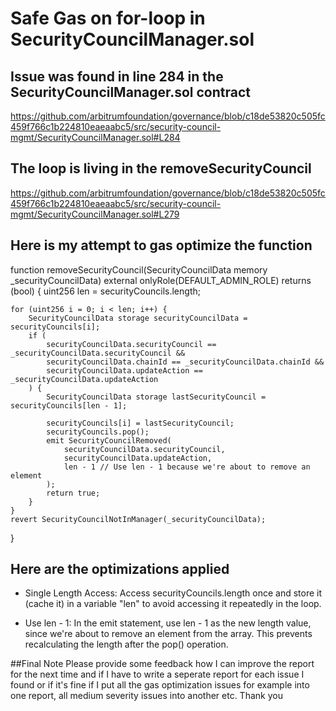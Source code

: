 # Safe Gas on for-loop in SecurityCouncilManager.sol
## Issue was found in line 284 in the SecurityCouncilManager.sol contract
https://github.com/arbitrumfoundation/governance/blob/c18de53820c505fc459f766c1b224810eaeaabc5/src/security-council-mgmt/SecurityCouncilManager.sol#L284

## The loop is living in the removeSecurityCouncil
https://github.com/arbitrumfoundation/governance/blob/c18de53820c505fc459f766c1b224810eaeaabc5/src/security-council-mgmt/SecurityCouncilManager.sol#L279

## Here is my attempt to gas optimize the function
function removeSecurityCouncil(SecurityCouncilData memory _securityCouncilData)
    external
    onlyRole(DEFAULT_ADMIN_ROLE)
    returns (bool)
{
    uint256 len = securityCouncils.length;

    for (uint256 i = 0; i < len; i++) {
        SecurityCouncilData storage securityCouncilData = securityCouncils[i];
        if (
            securityCouncilData.securityCouncil == _securityCouncilData.securityCouncil &&
            securityCouncilData.chainId == _securityCouncilData.chainId &&
            securityCouncilData.updateAction == _securityCouncilData.updateAction
        ) {
            SecurityCouncilData storage lastSecurityCouncil = securityCouncils[len - 1];

            securityCouncils[i] = lastSecurityCouncil;
            securityCouncils.pop();
            emit SecurityCouncilRemoved(
                securityCouncilData.securityCouncil,
                securityCouncilData.updateAction,
                len - 1 // Use len - 1 because we're about to remove an element
            );
            return true;
        }
    }
    revert SecurityCouncilNotInManager(_securityCouncilData);
}

## Here are the optimizations applied
- Single Length Access: Access securityCouncils.length once and store it (cache it) in a variable "len" to avoid accessing it repeatedly in the loop.

- Use len - 1: In the emit statement, use len - 1 as the new length value, since we're about to remove an element from the array. This prevents recalculating the length after the pop() operation.

##Final Note
Please provide some feedback how I can improve the report for the next time and if I have to write a seperate report for each issue I found or if it's fine if I put all the gas optimization issues for example into one report, all medium severity issues into another etc.
Thank you